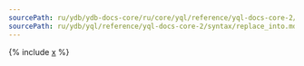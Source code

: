 ```yaml
---
sourcePath: ru/ydb/ydb-docs-core/ru/core/yql/reference/yql-docs-core-2/syntax/replace_into.md
sourcePath: ru/ydb/yql/reference/yql-docs-core-2/syntax/replace_into.md
---
```


{% include [x](_includes/replace_into.md) %}


